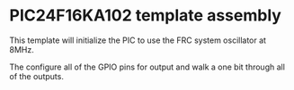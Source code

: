 # PIC24F16KA102 template assembly

This template will initialize the PIC to use the FRC system oscillator at 8MHz.

The configure all of the GPIO pins for output and walk a one bit through all of the outputs.
